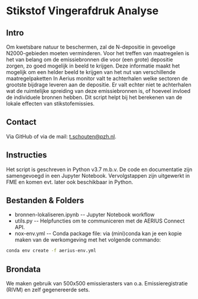 # Stikstof Vingerafdruk Analyse

## Intro 
Om kwetsbare natuur te beschermen, zal de N-depositie in gevoelige N2000-gebieden moeten verminderen. Voor het treffen van maatregelen is het van belang om de emissiebronnen die voor (een grote) depositie zorgen, zo goed mogelijk in beeld te krijgen. Deze informatie maakt het mogelijk om een helder beeld te krijgen van het nut van verschillende maatregelpaketten
In Aerius monitor valt te achterhalen welke sectoren de grootste bijdrage leveren aan de depositie. Er valt echter niet te achterhalen wat de ruimtelijke spreiding van deze emissiebronnen is, of hoeveel invloed de individuele bronnen hebben. 
Dit script helpt bij het berekenen van de lokale effecten van stikstofemissies. 

## Contact
Via GitHub of via de mail: t.schouten@pzh.nl.

## Instructies
Het script is geschreven in Python v3.7 m.b.v. De code en documentatie zijn samengevoegd in een Jupyter Notebook. Vervolgstappen zijn uitgewerkt in FME en komen evt. later ook beschikbaar in Python.

## Bestanden & Folders
- bronnen-lokaliseren.ipynb -- Jupyter Notebook workflow
- utils.py -- Helpfuncties om te communiceren met de AERIUS Connect API.
- nox-env.yml -- Conda package file: via (mini)conda kan je een kopie maken van de werkomgeving met het volgende commando:
```sh
conda env create -f aerius-env.yml
```

## Brondata
We maken gebruik van 500x500 emissierasters van o.a. Emissieregistratie (RIVM) en zelf gegenereerde sets.
